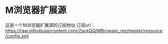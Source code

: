 # M浏览器扩展源


这是一个M浏览器扩展源的订阅地址
订阅url：
https://raw.githubusercontent.com/ZackQQ/MBrowser_res/master/resource/config.xml